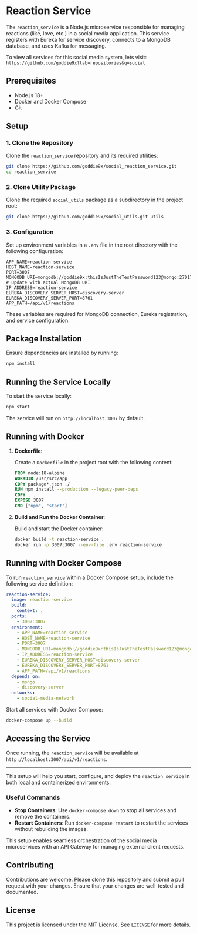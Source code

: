 # Reaction Service

The `reaction_service` is a Node.js microservice responsible for managing reactions (like, love, etc.) in a social media application. This service registers with Eureka for service discovery, connects to a MongoDB database, and uses Kafka for messaging.

To view all services for this social media system, lets visit: `https://github.com/goddie9x?tab=repositories&q=social`

## Prerequisites

- Node.js 18+
- Docker and Docker Compose
- Git

## Setup

### 1. Clone the Repository

Clone the `reaction_service` repository and its required utilities:

```bash
git clone https://github.com/goddie9x/social_reaction_service.git
cd reaction_service
```

### 2. Clone Utility Package

Clone the required `social_utils` package as a subdirectory in the project root:

```bash
git clone https://github.com/goddie9x/social_utils.git utils
```

### 3. Configuration

Set up environment variables in a `.env` file in the root directory with the following configuration:

```dotenv
APP_NAME=reaction-service
HOST_NAME=reaction-service
PORT=3007
MONGODB_URI=mongodb://goddie9x:thisIsJustTheTestPassword123@mongo:27017/reaction  # Update with actual MongoDB URI
IP_ADDRESS=reaction-service
EUREKA_DISCOVERY_SERVER_HOST=discovery-server
EUREKA_DISCOVERY_SERVER_PORT=8761
APP_PATH=/api/v1/reactions
```

These variables are required for MongoDB connection, Eureka registration, and service configuration.

## Package Installation

Ensure dependencies are installed by running:

```bash
npm install
```

## Running the Service Locally

To start the service locally:

```bash
npm start
```

The service will run on `http://localhost:3007` by default.

## Running with Docker

1. **Dockerfile**:

   Create a `Dockerfile` in the project root with the following content:

   ```dockerfile
   FROM node:18-alpine
   WORKDIR /usr/src/app
   COPY package*.json ./
   RUN npm install --production --legacy-peer-deps
   COPY . .
   EXPOSE 3007
   CMD ["npm", "start"]
   ```

2. **Build and Run the Docker Container**:

   Build and start the Docker container:

   ```bash
   docker build -t reaction-service .
   docker run -p 3007:3007 --env-file .env reaction-service
   ```

## Running with Docker Compose

To run `reaction_service` within a Docker Compose setup, include the following service definition:

```yaml
reaction-service:
  image: reaction-service
  build:
    context: .
  ports:
    - 3007:3007
  environment:
    - APP_NAME=reaction-service
    - HOST_NAME=reaction-service
    - PORT=3007
    - MONGODB_URI=mongodb://goddie9x:thisIsJustTheTestPassword123@mongo:27017/reaction  # Update with actual MongoDB URI
    - IP_ADDRESS=reaction-service
    - EUREKA_DISCOVERY_SERVER_HOST=discovery-server
    - EUREKA_DISCOVERY_SERVER_PORT=8761
    - APP_PATH=/api/v1/reactions
  depends_on:
    - mongo
    - discovery-server
  networks:
    - social-media-network
```

Start all services with Docker Compose:

```bash
docker-compose up --build
```

## Accessing the Service

Once running, the `reaction_service` will be available at `http://localhost:3007/api/v1/reactions`.

---

This setup will help you start, configure, and deploy the `reaction_service` in both local and containerized environments.

### Useful Commands

- **Stop Containers**: Use `docker-compose down` to stop all services and remove the containers.
- **Restart Containers**: Run `docker-compose restart` to restart the services without rebuilding the images.

This setup enables seamless orchestration of the social media microservices with an API Gateway for managing external client requests.

## Contributing

Contributions are welcome. Please clone this repository and submit a pull request with your changes. Ensure that your changes are well-tested and documented.

## License

This project is licensed under the MIT License. See `LICENSE` for more details.